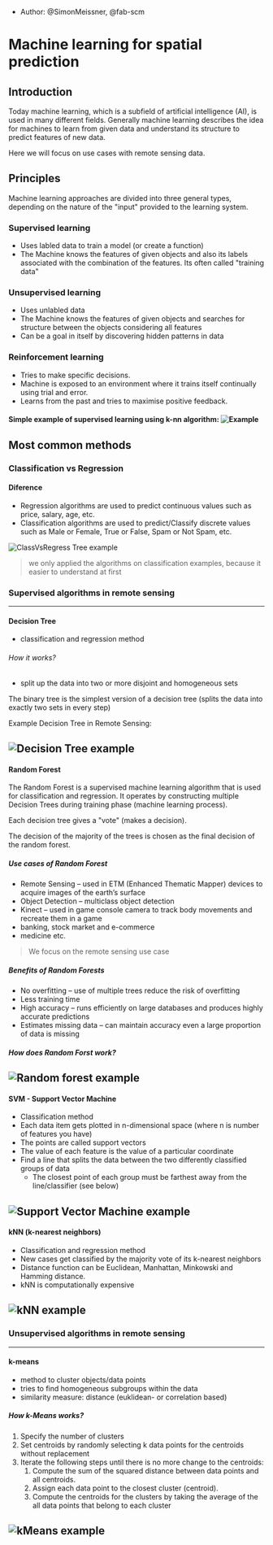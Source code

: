 - Author: @SimonMeissner, @fab-scm

  

# Machine learning for spatial prediction

  

## Introduction

  

Today machine learning, which is a subfield of artificial intelligence (AI), is used in many different fields. Generally machine learning describes the idea for machines to learn from given data and understand its structure to predict features of new data.

Here we will focus on use cases with remote sensing data.

## Principles

Machine learning approaches are divided into three general types, depending on the nature of the "input" provided to the learning system.


### Supervised learning
 
* Uses labled data to train a model (or create a function)
* The Machine knows the features of given objects and also its labels associated with the combination of the features. Its often called "training data"


### Unsupervised learning

* Uses unlabled data
* The Machine knows the features of given objects and searches for structure between the objects considering all features
* Can be a goal in itself by discovering hidden patterns in data


### Reinforcement learning

* Tries to make specific decisions.
* Machine is exposed to an environment where it trains itself continually using trial and error.
* Learns from the past and tries to maximise positive feedback.

#### Simple example of supervised learning using k-nn algorithm: ![Example](/machine-learning-for-spatial-prediction/pictures/handoutbild.png)

## Most common methods


### Classification vs Regression

#### Diference
* Regression algorithms are used to predict continuous values such as price, salary, age, etc.
* Classification algorithms are used to predict/Classify discrete values such as Male or Female, True or False, Spam or Not Spam, etc.

![ClassVsRegress Tree example](/machine-learning-for-spatial-prediction/pictures/ClassVsRegress.png)

> we only applied the algorithms on classification examples, because it easier to understand at first

  
  

### Supervised algorithms in remote sensing
-------

#### Decision Tree

* classification and regression method

###### How it works?
* split up the data into two or more disjoint and homogeneous sets

The binary tree is the simplest version of a decision tree (splits the data into exactly two sets in every step)

Example Decision Tree in Remote Sensing:

![Decision Tree example](/machine-learning-for-spatial-prediction/pictures/DecisionTree.png)
----------


#### Random Forest

The Random Forest is a supervised machine learning algorithm that is used for classification and regression. It operates by constructing multiple Decision Trees during training phase (machine learning process).

Each decision tree gives a "vote" (makes a decision).

The decision of the majority of the trees is chosen as the final decision of the random forest.

##### Use cases of Random Forest

* Remote Sensing – used in ETM (Enhanced Thematic Mapper) devices to acquire images of the earth’s surface
* Object Detection – multiclass object detection
* Kinect – used in game console camera to track body movements and recreate them in a game
* banking, stock market and e-commerce
* medicine etc.

> We focus on the remote sensing use case


##### Benefits of Random Forests

* No overfitting – use of multiple trees reduce the risk of overfitting
* Less training time
* High accuracy – runs efficiently on large databases and produces highly accurate predictions
* Estimates missing data – can maintain accuracy even a large proportion of data is missing

##### How does Random Forst work?

![Random forest example](/machine-learning-for-spatial-prediction/pictures/RandomForest.png)
---------

#### SVM - Support Vector Machine

* Classification method
* Each data item gets plotted in n-dimensional space (where n is number of features you have)
* The points are called support vectors
* The value of each feature is the value of a particular coordinate
* Find a line that splits the data between the two differently classified groups of data
    * The closest point of each group must be farthest away from the line/classifier (see below)

![Support Vector Machine example](/machine-learning-for-spatial-prediction/pictures/SupportVectorMachine.png)
---------


#### kNN (k-nearest neighbors)

* Classification and regression method
* New cases get classified by the majority vote of its k-nearest neighbors
* Distance function can be Euclidean, Manhattan, Minkowski and Hamming distance.
* kNN is computationally expensive

![kNN example](/machine-learning-for-spatial-prediction/pictures/kNN.png)
-------


### Unsupervised algorithms in remote sensing
-------

#### k-means

* method to cluster objects/data points
* tries to find homogeneous subgroups within the data
* similarity measure: distance (euklidean- or correlation based)

##### How k-Means works?

1.	Specify the number of clusters
2.	Set centroids by randomly selecting k data points for the centroids without replacement
3.	Iterate the following steps until there is no more change to the centroids:
    1.	Compute the sum of the squared distance between data points and all centroids.
    2.	Assign each data point to the closest cluster (centroid).
    3.	Compute the centroids for the clusters by taking the average of the all data points that belong to each cluster

![kMeans example](/machine-learning-for-spatial-prediction/pictures/kMeans.png)
-------
